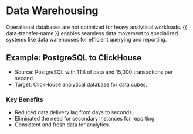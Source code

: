 # Data Warehousing

Operational databases are not optimized for heavy analytical workloads. {{ data-transfer-name }}  enables seamless data movement to specialized systems like data warehouses for efficient querying and reporting.

## Example: PostgreSQL to ClickHouse
- Source: PostgreSQL with 1TB of data and 15,000 transactions per second.
- Target: ClickHouse analytical database for data cubes.

### Key Benefits
- Reduced data delivery lag from days to seconds.
- Eliminated the need for secondary instances for reporting.
- Consistent and fresh data for analytics.
